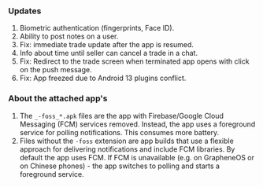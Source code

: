 ### Updates
1. Biometric authentication (fingerprints, Face ID).
2. Ability to post notes on a user.
3. Fix: immediate trade update after the app is resumed.
4. Info about time until seller can cancel a trade in a chat.
5. Fix: Redirect to the trade screen when terminated app opens with click on the push message.
6. Fix: App freezed due to Android 13 plugins conflict.

### About the attached app's
1. The `_-foss_*.apk` files are the app with Firebase/Google Cloud Messaging (FCM) services removed. Instead, the app uses a foreground service for polling notifications. This consumes more battery.
4. Files without the `-foss` extension are app builds that use a flexible approach for delivering notifications and include FCM libraries. By default the app uses FCM. If FCM is unavailable (e.g. on GrapheneOS or on Chinese phones) - the app switches to polling and starts a foreground service.